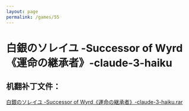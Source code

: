 ```yaml
---
layout: page
permalink: /games/55
---
```



# 白銀のソレイユ -Successor of Wyrd《運命の継承者》-claude-3-haiku

## 机翻补丁文件：

[白銀のソレイユ -Successor of Wyrd《運命の継承者》-claude-3-haiku.rar](../resources/%E7%99%BD%E9%8A%80%E3%81%AE%E3%82%BD%E3%83%AC%E3%82%A4%E3%83%A6%20-Successor%20of%20Wyrd%E3%80%8A%E9%81%8B%E5%91%BD%E3%81%AE%E7%B6%99%E6%89%BF%E8%80%85%E3%80%8B-claude-3-haiku.rar)

 

